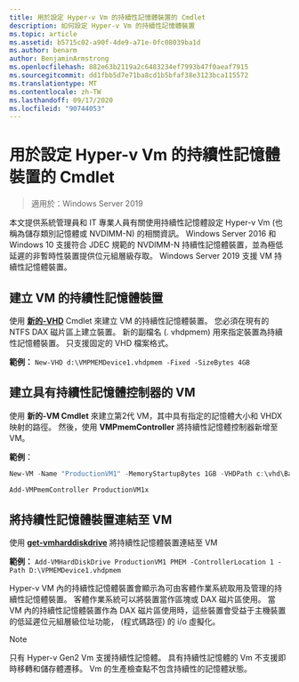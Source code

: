```yaml
---
title: 用於設定 Hyper-v Vm 的持續性記憶體裝置的 Cmdlet
description: 如何設定 Hyper-v Vm 的持續性記憶體裝置
ms.topic: article
ms.assetid: b5715c02-a90f-4de9-a71e-0fc08039ba1d
ms.author: benarm
author: BenjaminArmstrong
ms.openlocfilehash: 882e63b2119a2c6483234ef7993b47f0aeaf7915
ms.sourcegitcommit: dd1fbb5d7e71ba8cd1b5bfaf38e3123bca115572
ms.translationtype: MT
ms.contentlocale: zh-TW
ms.lasthandoff: 09/17/2020
ms.locfileid: "90744053"
---
```

# <a name="cmdlets-for-configuring-persistent-memory-devices-for-hyper-v-vms"></a>用於設定 Hyper-v Vm 的持續性記憶體裝置的 Cmdlet

>適用於：Windows Server 2019

本文提供系統管理員和 IT 專業人員有關使用持續性記憶體設定 Hyper-v Vm (也稱為儲存類別記憶體或 NVDIMM-N) 的相關資訊。 Windows Server 2016 和 Windows 10 支援符合 JDEC 規範的 NVDIMM-N 持續性記憶體裝置，並為極低延遲的非暫時性裝置提供位元組層級存取。 Windows Server 2019 支援 VM 持續性記憶體裝置。

## <a name="create-a-persistent-memory-device-for-a-vm"></a>建立 VM 的持續性記憶體裝置

使用 **[新的-VHD](/powershell/module/hyper-v/new-vhd?view=win10-ps)** Cmdlet 來建立 VM 的持續性記憶體裝置。 您必須在現有的 NTFS DAX 磁片區上建立裝置。  新的副檔名 (. vhdpmem) 用來指定裝置為持續性記憶體裝置。 只支援固定的 VHD 檔案格式。

**範例：** `New-VHD d:\VMPMEMDevice1.vhdpmem -Fixed -SizeBytes 4GB`

## <a name="create-a-vm-with-a-persistent-memory-controller"></a>建立具有持續性記憶體控制器的 VM

使用 **新的-VM Cmdlet** 來建立第2代 VM，其中具有指定的記憶體大小和 VHDX 映射的路徑。 然後，使用 **VMPmemController** 將持續性記憶體控制器新增至 VM。

**範例︰**

```powershell
New-VM -Name "ProductionVM1" -MemoryStartupBytes 1GB -VHDPath c:\vhd\BaseImage.vhdx

Add-VMPmemController ProductionVM1x
```

## <a name="attach-a-persistent-memory-device-to-a-vm"></a>將持續性記憶體裝置連結至 VM

使用 **[get-vmharddiskdrive](/powershell/module/hyper-v/add-vmharddiskdrive?view=win10-ps)** 將持續性記憶體裝置連結至 VM

**範例：** `Add-VMHardDiskDrive ProductionVM1 PMEM -ControllerLocation 1 -Path D:\VPMEMDevice1.vhdpmem`

Hyper-v VM 內的持續性記憶體裝置會顯示為可由客體作業系統取用及管理的持續性記憶體裝置。 客體作業系統可以將裝置當作區塊或 DAX 磁片區使用。 當 VM 內的持續性記憶體裝置作為 DAX 磁片區使用時，這些裝置會受益于主機裝置的低延遲位元組層級位址功能， (程式碼路徑) 的 i/o 虛擬化。

>[!NOTE]
>只有 Hyper-v Gen2 Vm 支援持續性記憶體。 具有持續性記憶體的 Vm 不支援即時移轉和儲存體遷移。 Vm 的生產檢查點不包含持續性的記憶體狀態。